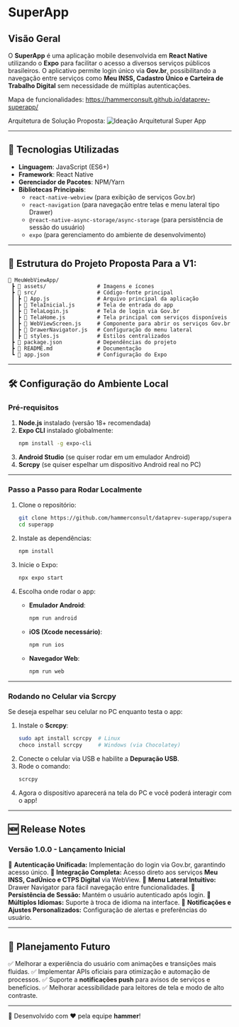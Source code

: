 # SuperApp

## Visão Geral
O **SuperApp** é uma aplicação mobile desenvolvida em **React Native** utilizando o **Expo** para facilitar o acesso a diversos serviços públicos brasileiros. O aplicativo permite login único via **Gov.br**, possibilitando a navegação entre serviços como **Meu INSS, Cadastro Único e Carteira de Trabalho Digital** sem necessidade de múltiplas autenticações.

Mapa de funcionalidades: https://hammerconsult.github.io/dataprev-superapp/

Arquitetura de Solução Proposta:
![Ideação Arquitetural Super App](https://i.ibb.co/d0rYkSY2/Ideacao-Arquitetural-Super-App-drawio-1.png)

---

## 📌 Tecnologias Utilizadas

- **Linguagem**: JavaScript (ES6+)
- **Framework**: React Native
- **Gerenciador de Pacotes**: NPM/Yarn
- **Bibliotecas Principais**:
  - `react-native-webview` (para exibição de serviços Gov.br)
  - `react-navigation` (para navegação entre telas e menu lateral tipo Drawer)
  - `@react-native-async-storage/async-storage` (para persistência de sessão do usuário)
  - `expo` (para gerenciamento do ambiente de desenvolvimento)

---

## 📂 Estrutura do Projeto Proposta Para a V1:

```plaintext
📁 MeuWebViewApp/
 ┣ 📁 assets/                # Imagens e ícones
 ┣ 📁 src/                   # Código-fonte principal
 ┃ ┣ 📜 App.js               # Arquivo principal da aplicação
 ┃ ┣ 📜 TelaInicial.js       # Tela de entrada do app
 ┃ ┣ 📜 TelaLogin.js         # Tela de login via Gov.br
 ┃ ┣ 📜 TelaHome.js          # Tela principal com serviços disponíveis
 ┃ ┣ 📜 WebViewScreen.js     # Componente para abrir os serviços Gov.br
 ┃ ┣ 📜 DrawerNavigator.js   # Configuração do menu lateral
 ┃ ┣ 📜 styles.js            # Estilos centralizados
 ┣ 📜 package.json           # Dependências do projeto
 ┣ 📜 README.md              # Documentação
 ┗ 📜 app.json               # Configuração do Expo
```

---

## 🛠️ Configuração do Ambiente Local

### **Pré-requisitos**

1. **Node.js** instalado (versão 18+ recomendada)
2. **Expo CLI** instalado globalmente:
   ```sh
   npm install -g expo-cli
   ```
3. **Android Studio** (se quiser rodar em um emulador Android)
4. **Scrcpy** (se quiser espelhar um dispositivo Android real no PC)

---

### **Passo a Passo para Rodar Localmente**

1. Clone o repositório:
   ```sh
   git clone https://github.com/hammerconsult/dataprev-superapp/superapp.git
   cd superapp
   ```

2. Instale as dependências:
   ```sh
   npm install
   ```

3. Inicie o Expo:
   ```sh
   npx expo start
   ```

4. Escolha onde rodar o app:
   - **Emulador Android**:
     ```sh
     npm run android
     ```
   - **iOS (Xcode necessário)**:
     ```sh
     npm run ios
     ```
   - **Navegador Web**:
     ```sh
     npm run web
     ```

---

### **Rodando no Celular via Scrcpy**

Se deseja espelhar seu celular no PC enquanto testa o app:

1. Instale o **Scrcpy**:
   ```sh
   sudo apt install scrcpy  # Linux
   choco install scrcpy     # Windows (via Chocolatey)
   ```
2. Conecte o celular via USB e habilite a **Depuração USB**.
3. Rode o comando:
   ```sh
   scrcpy
   ```
4. Agora o dispositivo aparecerá na tela do PC e você poderá interagir com o app!

---

## 🆕 Release Notes

### **Versão 1.0.0 - Lançamento Inicial**

🔹 **Autenticação Unificada:** Implementação do login via Gov.br, garantindo acesso único.
🔹 **Integração Completa:** Acesso direto aos serviços **Meu INSS, CadÚnico e CTPS Digital** via WebView.
🔹 **Menu Lateral Intuitivo:** Drawer Navigator para fácil navegação entre funcionalidades.
🔹 **Persistência de Sessão:** Mantém o usuário autenticado após login.
🔹 **Múltiplos Idiomas:** Suporte à troca de idioma na interface.
🔹 **Notificações e Ajustes Personalizados:** Configuração de alertas e preferências do usuário.

---

## 📌 Planejamento Futuro
✅ Melhorar a experiência do usuário com animações e transições mais fluidas.
✅ Implementar APIs oficiais para otimização e automação de processos.
✅ Suporte a **notificações push** para avisos de serviços e benefícios.
✅ Melhorar acessibilidade para leitores de tela e modo de alto contraste.

---

🚀 Desenvolvido com ❤️ pela equipe  **hammer**!

